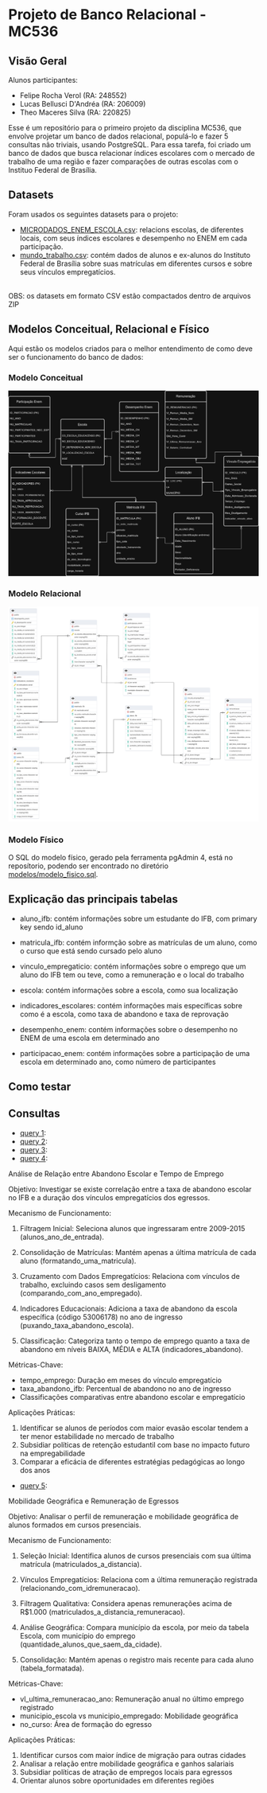 # Projeto de Banco Relacional - MC536

## Visão Geral
Alunos participantes:
- Felipe Rocha Verol (RA: 248552)
- Lucas Bellusci D'Andréa (RA: 206009)
- Theo Maceres Silva (RA: 220825)

Esse é um repositório para o primeiro projeto da disciplina MC536, que envolve projetar um banco de dados relacional, populá-lo e fazer 5 consultas não triviais, usando PostgreSQL.
Para essa tarefa, foi criado um banco de dados que busca relacionar índices escolares com o mercado de trabalho de uma região e fazer comparações de outras escolas com o Instituo Federal de Brasília.

## Datasets
Foram usados os seguintes datasets para o projeto:
- [MICRODADOS_ENEM_ESCOLA.csv](dados/brutos/microdados_enem_por_escola.zip): relacions escolas, de diferentes locais, com seus índices escolares e desempenho no ENEM em cada participação.
- [mundo_trabalho.csv](dados/brutos/mundo_trabalho_csv.zip): contém dados de alunos e ex-alunos do Instituto Federal de Brasília sobre suas matrículas em diferentes cursos e sobre seus vínculos empregatícios. <br/> <br/>

OBS: os datasets em formato CSV estão compactados dentro de arquivos ZIP

## Modelos Conceitual, Relacional e Físico
Aqui estão os modelos criados para o melhor entendimento de como deve ser o funcionamento do banco de dados:

### Modelo Conceitual
![Modelo Conceitual do Banco de Dados](modelos/modelo_conceitual.png) 

### Modelo Relacional
![Modelo Relacional do Banco de Dados](modelos/modelo_relacional.png)

### Modelo Físico
O SQL do modelo físico, gerado pela ferramenta pgAdmin 4, está no reposítorio, podendo ser encontrado no diretório [modelos/modelo_fisico.sql](modelos/modelo_fisico.sql).

## Explicação das principais tabelas
- aluno_ifb: contém informações sobre um estudante do IFB, com primary key sendo id_aluno
- matricula_ifb: contém informção sobre as matrículas de um aluno, como o curso que está sendo cursado pelo aluno
- vinculo_empregaticio: contém informações sobre o emprego que um aluno do IFB tem ou teve, como a remuneração e o local do trabalho

- escola: contém informações sobre a escola, como sua localização
- indicadores_escolares: contém informações mais específicas sobre como é a escola, como taxa de abandono e taxa de reprovação
- desempenho_enem: contém informações sobre o desempenho no ENEM de uma escola em determinado ano
- participacao_enem: contém informações sobre a participação de uma escola em determinado ano, como número de participantes

## Como testar
 
## Consultas
- [query 1](queries/query1.sql):
- [query 2](queries/query2.sql):
- [query 3](queries/query3.sql):
- [query 4](queries/query4.sql):

Análise de Relação entre Abandono Escolar e Tempo de Emprego

Objetivo: Investigar se existe correlação entre a taxa de abandono escolar no IFB e a duração dos vínculos empregatícios dos egressos.

Mecanismo de Funcionamento:

1. Filtragem Inicial: Seleciona alunos que ingressaram entre 2009-2015 (alunos_ano_de_entrada).

2. Consolidação de Matrículas: Mantém apenas a última matrícula de cada aluno (formatando_uma_matricula).

3. Cruzamento com Dados Empregatícios: Relaciona com vínculos de trabalho, excluindo casos sem desligamento (comparando_com_ano_empregado).

4. Indicadores Educacionais: Adiciona a taxa de abandono da escola específica (código 53006178) no ano de ingresso (puxando_taxa_abandono_escola).

5. Classificação: Categoriza tanto o tempo de emprego quanto a taxa de abandono em níveis BAIXA, MÉDIA e ALTA (indicadores_abandono).

Métricas-Chave:

- tempo_emprego: Duração em meses do vínculo empregatício
- taxa_abandono_ifb: Percentual de abandono no ano de ingresso
- Classificações comparativas entre abandono escolar e empregatício

Aplicações Práticas:

1. Identificar se alunos de períodos com maior evasão escolar tendem a ter menor estabilidade no mercado de trabalho
2. Subsidiar políticas de retenção estudantil com base no impacto futuro na empregabilidade
3. Comparar a eficácia de diferentes estratégias pedagógicas ao longo dos anos
 
- [query 5](queries/query5.sql):
  
Mobilidade Geográfica e Remuneração de Egressos

Objetivo: Analisar o perfil de remuneração e mobilidade geográfica de alunos formados em cursos presenciais.

Mecanismo de Funcionamento:

1. Seleção Inicial: Identifica alunos de cursos presenciais com sua última matrícula (matriculados_a_distancia).

2. Vínculos Empregatícios: Relaciona com a última remuneração registrada (relacionando_com_idremuneracao).

3. Filtragem Qualitativa: Considera apenas remunerações acima de R$1.000 (matriculados_a_distancia_remuneracao).

4. Análise Geográfica: Compara município da escola, por meio da tabela Escola, com município do emprego (quantidade_alunos_que_saem_da_cidade).

5. Consolidação: Mantém apenas o registro mais recente para cada aluno (tabela_formatada).

Métricas-Chave:

- vl_ultima_remuneracao_ano: Remuneração anual no último emprego registrado
- municipio_escola vs municipio_empregado: Mobilidade geográfica
- no_curso: Área de formação do egresso

Aplicações Práticas:

1. Identificar cursos com maior índice de migração para outras cidades
2. Analisar a relação entre mobilidade geográfica e ganhos salariais
3. Subsidiar políticas de atração de empregos locais para egressos
4. Orientar alunos sobre oportunidades em diferentes regiões
